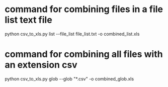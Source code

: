 # command for combining files in a file list text file
python csv_to_xls.py list --file_list file_list.txt -o combined_list.xls

# command for combining all files with an extension csv
python csv_to_xls.py glob --glob "*.csv" -o combined_glob.xls
